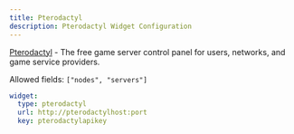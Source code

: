 ```yaml
---
title: Pterodactyl
description: Pterodactyl Widget Configuration
---
```


[Pterodactyl](https://github.com/pterodactyl) - The free game server control panel for users, networks, and game service providers.

Allowed fields: `["nodes", "servers"]`

```yaml
widget:
  type: pterodactyl
  url: http://pterodactylhost:port
  key: pterodactylapikey
```
